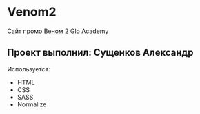 # Venom2
Сайт промо Веном 2 Glo Academy

## Проект выполнил: Сущенков Александр

Используется:
- HTML
- CSS
- SASS
- Normalize

